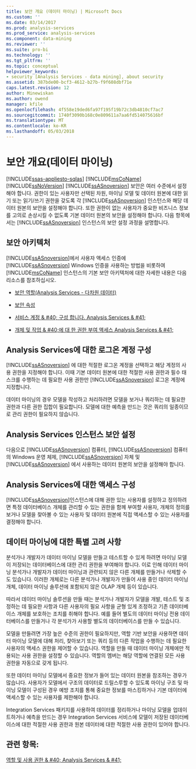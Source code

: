 ```yaml
---
title: 보안 개요 (데이터 마이닝) | Microsoft Docs
ms.custom: ''
ms.date: 03/14/2017
ms.prod: analysis-services
ms.prod_service: analysis-services
ms.component: data-mining
ms.reviewer: ''
ms.suite: pro-bi
ms.technology: ''
ms.tgt_pltfrm: ''
ms.topic: conceptual
helpviewer_keywords:
- security [Analysis Services - data mining], about security
ms.assetid: 387bde00-bcf3-4612-b27b-f9f608dbf71e
caps.latest.revision: 12
author: Minewiskan
ms.author: owend
manager: kfile
ms.openlocfilehash: 4f558e19ded6fa97f195f19b72c3db4810cf7ac7
ms.sourcegitcommit: 1740f3090b168c0e809611a7aa6fd514075616bf
ms.translationtype: MT
ms.contentlocale: ko-KR
ms.lasthandoff: 05/03/2018
---
```

# <a name="security-overview-data-mining"></a>보안 개요(데이터 마이닝)
[!INCLUDE[ssas-appliesto-sqlas](../../includes/ssas-appliesto-sqlas.md)]
  [!INCLUDE[msCoName](../../includes/msconame-md.md)] [!INCLUDE[ssNoVersion](../../includes/ssnoversion-md.md)] [!INCLUDE[ssASnoversion](../../includes/ssasnoversion-md.md)] 보안은 여러 수준에서 설정해야 합니다. 권한이 있는 사용자만 선택된 차원, 마이닝 모델 및 데이터 원본에 대한 읽기 또는 읽기/쓰기 권한을 갖도록 각 [!INCLUDE[ssASnoversion](../../includes/ssasnoversion-md.md)] 인스턴스와 해당 데이터 원본의 보안을 설정해야 합니다. 또한 권한이 없는 사용자가 중요한 비즈니스 정보를 고의로 손상시킬 수 없도록 기본 데이터 원본의 보안을 설정해야 합니다. 다음 항목에서는 [!INCLUDE[ssASnoversion](../../includes/ssasnoversion-md.md)] 인스턴스의 보안 설정 과정을 설명합니다.  
  
##  <a name="bkmk_Architecture"></a> 보안 아키텍처  
 [!INCLUDE[ssASnoversion](../../includes/ssasnoversion-md.md)]에서 사용자 액세스 인증에 [!INCLUDE[ssASnoversion](../../includes/ssasnoversion-md.md)] Windows 인증을 사용하는 방법을 비롯하여 [!INCLUDE[msCoName](../../includes/msconame-md.md)] 인스턴스의 기본 보안 아키텍처에 대한 자세한 내용은 다음 리소스를 참조하십시오.  
  
-   [보안 역할&#40;Analysis Services - 다차원 데이터&#41;](../../analysis-services/multidimensional-models/olap-logical/security-roles-analysis-services-multidimensional-data.md)  
  
-   [보안 속성](../../analysis-services/server-properties/security-properties.md)  
  
-   [서비스 계정 & #40; 구성 합니다. Analysis Services & #41;](../../analysis-services/instances/configure-service-accounts-analysis-services.md)  
  
-   [개체 및 작업 & #40;에 대 한 권한 부여 액세스 Analysis Services & #41;](../../analysis-services/multidimensional-models/authorizing-access-to-objects-and-operations-analysis-services.md)  
  
##  <a name="bkmk_Logon"></a> Analysis Services에 대한 로그온 계정 구성  
 [!INCLUDE[ssASnoversion](../../includes/ssasnoversion-md.md)] 에 대한 적절한 로그온 계정을 선택하고 해당 계정의 사용 권한을 지정해야 합니다. 이때 기본 데이터 원본에 대한 적절한 사용 권한과 필수 태스크를 수행하는 데 필요한 사용 권한만 [!INCLUDE[ssASnoversion](../../includes/ssasnoversion-md.md)] 로그온 계정에 지정합니다.  
  
 데이터 마이닝의 경우 모델을 작성하고 처리하려면 모델을 보거나 쿼리하는 데 필요한 권한과 다른 권한 집합이 필요합니다. 모델에 대한 예측을 만드는 것은 쿼리의 일종이므로 관리 권한이 필요하지 않습니다.  
  
##  <a name="bkmk_Instance"></a> Analysis Services 인스턴스 보안 설정  
 다음으로 [!INCLUDE[ssASnoversion](../../includes/ssasnoversion-md.md)] 컴퓨터, [!INCLUDE[ssASnoversion](../../includes/ssasnoversion-md.md)] 컴퓨터의 Windows 운영 체제, [!INCLUDE[ssASnoversion](../../includes/ssasnoversion-md.md)] 자체 및 [!INCLUDE[ssASnoversion](../../includes/ssasnoversion-md.md)] 에서 사용하는 데이터 원본의 보안을 설정해야 합니다.  
  
##  <a name="bkmk_Access"></a> Analysis Services에 대한 액세스 구성  
 [!INCLUDE[ssASnoversion](../../includes/ssasnoversion-md.md)]인스턴스에 대해 권한 있는 사용자를 설정하고 정의하려면 특정 데이터베이스 개체를 관리할 수 있는 권한을 함께 부여할 사용자, 개체의 정의를 보거나 모델을 찾아볼 수 있는 사용자 및 데이터 원본에 직접 액세스할 수 있는 사용자를 결정해야 합니다.  
  
##  <a name="bkmk_DMspecial"></a> 데이터 마이닝에 대한 특별 고려 사항  
 분석가나 개발자가 데이터 마이닝 모델을 만들고 테스트할 수 있게 하려면 마이닝 모델이 저장되는 데이터베이스에 대한 관리 권한을 부여해야 합니다. 이로 인해 데이터 마이닝 분석가나 개발자가 데이터 마이닝과 관련되지 않은 다른 개체를 만들거나 삭제할 수도 있습니다. 이러한 개체로는 다른 분석가나 개발자가 만들어 사용 중인 데이터 마이닝 개체, 데이터 마이닝 솔루션에 포함되지 않은 OLAP 개체 등이 있습니다.  
  
 따라서 데이터 마이닝 솔루션을 만들 때는 분석가나 개발자가 모델을 개발, 테스트 및 조정하는 데 필요한 사항과 다른 사용자의 필요 사항을 균형 있게 조정하고 기존 데이터베이스 개체를 보호하는 조치를 취해야 합니다. 예를 들어 별도의 데이터 마이닝 전용 데이터베이스를 만들거나 각 분석가가 사용할 별도의 데이터베이스를 만들 수 있습니다.  
  
 모델을 만들려면 가장 높은 수준의 권한이 필요하지만, 역할 기반 보안을 사용하면 데이터 마이닝 모델에 대해 처리, 찾아보기 또는 쿼리 등의 다른 작업을 수행하는 데 필요한 사용자의 액세스 권한을 제어할 수 있습니다. 역할을 만들 때 데이터 마이닝 개체에만 적용되는 사용 권한을 설정할 수 있습니다. 역할의 멤버는 해당 역할에 연결된 모든 사용 권한을 자동으로 갖게 됩니다.  
  
 또한 데이터 마이닝 모델에서 중요한 정보가 들어 있는 데이터 원본을 참조하는 경우가 많습니다. 사용자가 모델에서 구조의 데이터로 드릴스루할 수 있도록 마이닝 구조 및 마이닝 모델이 구성된 경우 예방 조치를 통해 중요한 정보를 마스킹하거나 기본 데이터에 액세스할 수 있는 사용자를 제한해야 합니다.  
  
 Integration Services 패키지를 사용하여 데이터를 정리하거나 마이닝 모델을 업데이트하거나 예측을 만드는 경우 Integration Services 서비스에 모델이 저장된 데이터베이스에 대한 적절한 사용 권한과 원본 데이터에 대한 적절한 사용 권한이 있어야 합니다.  
  
## <a name="see-also"></a>관련 항목:  
 [역할 및 사용 권한 & #40; Analysis Services & #41;](../../analysis-services/multidimensional-models/roles-and-permissions-analysis-services.md)  
  
  
